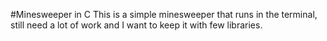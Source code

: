 #Minesweeper in C
This is a simple minesweeper that runs in the terminal, still need a lot of work and I want to keep it with few libraries.
